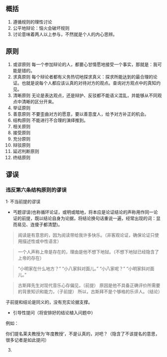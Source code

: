 ## 概括

1. 遵循规则的理性讨论
2. 公平地辩论：恼火会破坏规则
3. 讨论意味着两人以上参与，不然就是个人的内心思辨。

## 原则

1. 或谬原则
   每一个参加辩论的人，都要心甘情愿地接受一个事实，那就是：我可能是错的。
2. 求真原则
   每个辩论者都有义务热切地探求真义：探求所能达到的最合理的论证。也就是说每个人都应该认真的对待对方的观点。查询对方观点中的真知灼见。
3. 清晰原则
   无论是表达观点，还是辩护、反驳都不能语义混乱，并能够从不同观点中清晰的区分开来。
4. 举证原则
5. 善意原则
   不要歪曲对方的愿意，要以善意度人，给予对方补正的机会。
6. 结构原则
   不能进行不合理的演绎推到。
7. 相关原则
8. 接受原则
9. 充分原则
10. 辩驳原则
11. 延迟判断原则
12. 终结原则

## 谬误

### 违反第六条结构原则的谬误

1· 不当前提的谬误
   
* 丐题谬误(也称循环论证，或明或暗地，将本应是论证结论的声称用作同一论证的前提，既以结论自身为论据，将结论换句话重说一遍，经常出现的词：显而易见、连傻子都清楚)。

> 阅读是有意思的，因为阅读带给我许多快乐。（非客观论证，确保论证只使用描述性或中性语言）

> 一个人声称上帝是存在的，理由是他不想下地狱。（不想下地狱已经隐含了上帝的存在）

> “小明家在什么地方？”
> “小八家斜对面儿。”
> “小八家呢？”
> “小明家斜对面儿。”

> 古斯拜先生对现代音乐心存偏见，（前提）
> 原因是他不具备正确评价所需要的背景知识和能力，（子前提）
> 所以，古斯拜不是个够格的乐评人。（结论）

子前提和结论是同义的，没有充实论据支撑。

* 引导性提问（将安排好的结论植入问题中）

例如：

你们提名莱夫教授为‘年度教授’，不是认真的，对吧？（隐含了不该提名的意思，很多记者是如此提问）

3. 
